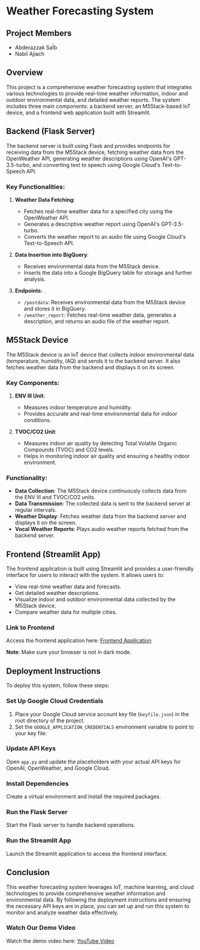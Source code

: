 # Weather Forecasting System

## Project Members
- Abderazzak SaÏb
- Nabil Ajiach

## Overview
This project is a comprehensive weather forecasting system that integrates various technologies to provide real-time weather information, indoor and outdoor environmental data, and detailed weather reports. The system includes three main components: a backend server, an M5Stack-based IoT device, and a frontend web application built with Streamlit.

## Backend (Flask Server)
The backend server is built using Flask and provides endpoints for receiving data from the M5Stack device, fetching weather data from the OpenWeather API, generating weather descriptions using OpenAI's GPT-3.5-turbo, and converting text to speech using Google Cloud's Text-to-Speech API.

### Key Functionalities:
1. **Weather Data Fetching**:
   - Fetches real-time weather data for a specified city using the OpenWeather API.
   - Generates a descriptive weather report using OpenAI's GPT-3.5-turbo.
   - Converts the weather report to an audio file using Google Cloud's Text-to-Speech API.

2. **Data Insertion into BigQuery**:
   - Receives environmental data from the M5Stack device.
   - Inserts the data into a Google BigQuery table for storage and further analysis.

3. **Endpoints**:
   - `/postdata`: Receives environmental data from the M5Stack device and stores it in BigQuery.
   - `/weather_report`: Fetches real-time weather data, generates a description, and returns an audio file of the weather report.

## M5Stack Device
The M5Stack device is an IoT device that collects indoor environmental data (temperature, humidity, IAQ) and sends it to the backend server. It also fetches weather data from the backend and displays it on its screen.

### Key Components:
1. **ENV III Unit**:
   - Measures indoor temperature and humidity.
   - Provides accurate and real-time environmental data for indoor conditions.

2. **TVOC/CO2 Unit**:
   - Measures indoor air quality by detecting Total Volatile Organic Compounds (TVOC) and CO2 levels.
   - Helps in monitoring indoor air quality and ensuring a healthy indoor environment.

### Functionality:
- **Data Collection**: The M5Stack device continuously collects data from the ENV III and TVOC/CO2 units.
- **Data Transmission**: The collected data is sent to the backend server at regular intervals.
- **Weather Display**: Fetches weather data from the backend server and displays it on the screen.
- **Vocal Weather Reports**: Plays audio weather reports fetched from the backend server.

## Frontend (Streamlit App)
The frontend application is built using Streamlit and provides a user-friendly interface for users to interact with the system. It allows users to:
- View real-time weather data and forecasts.
- Get detailed weather descriptions.
- Visualize indoor and outdoor environmental data collected by the M5Stack device.
- Compare weather data for multiple cities.

### Link to Frontend
Access the frontend application here: [Frontend Application](https://ccapro-2dnhgbbuua-ew.a.run.app/)

**Note**: Make sure your browser is not in dark mode.

## Deployment Instructions
To deploy this system, follow these steps:

### Set Up Google Cloud Credentials
1. Place your Google Cloud service account key file (`keyfile.json`) in the root directory of the project.
2. Set the `GOOGLE_APPLICATION_CREDENTIALS` environment variable to point to your key file:

### Update API Keys
Open `app.py` and update the placeholders with your actual API keys for OpenAI, OpenWeather, and Google Cloud.

### Install Dependencies
Create a virtual environment and install the required packages.

### Run the Flask Server
Start the Flask server to handle backend operations.

### Run the Streamlit App
Launch the Streamlit application to access the frontend interface.

## Conclusion
This weather forecasting system leverages IoT, machine learning, and cloud technologies to provide comprehensive weather information and environmental data. By following the deployment instructions and ensuring the necessary API keys are in place, you can set up and run this system to monitor and analyze weather data effectively.

### Watch Our Demo Video
Watch the demo video here: [YouTube Video](https://youtu.be/4otT4Gh_E6I)
